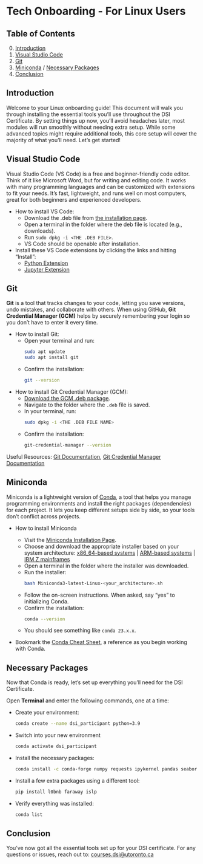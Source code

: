# Tech Onboarding - For Linux Users

## Table of Contents

0. [Introduction](#introduction)
1. [Visual Studio Code](#visual-studio-code)
2. [Git](#git)
3. [Miniconda](#miniconda) / [Necessary Packages](#necessary-packages)
4. [Conclusion](#conclusion)

## Introduction
Welcome to your Linux onboarding guide! This document will walk you through installing the essential tools you’ll use throughout the DSI Certificate. By setting things up now, you’ll avoid headaches later, most modules will run smoothly without needing extra setup. While some advanced topics might require additional tools, this core setup will cover the majority of what you’ll need. Let’s get started!

## Visual Studio Code
Visual Studio Code (VS Code) is a free and beginner-friendly code editor. Think of it like Microsoft Word, but for writing and editing code. It works with many programming languages and can be customized with extensions to fit your needs. It’s fast, lightweight, and runs well on most computers, great for both beginners and experienced developers.

- How to install VS Code:
  - Download the .deb file from [the installation page](https://code.visualstudio.com).
  - Open a terminal in the folder where the deb file is located (e.g., downloads).
  - Run `sudo dpkg -i <THE .DEB FILE>`.
  - VS Code should be openable after installation.
- Install these VS Code extensions by clicking the links and hitting “Install”:
  - [Python Extension](https://marketplace.visualstudio.com/items?itemName=ms-python.python)
  - [Jupyter Extension](https://marketplace.visualstudio.com/items?itemName=ms-toolsai.jupyter)

## Git
**Git** is a tool that tracks changes to your code, letting you save versions, undo mistakes, and collaborate with others. When using GitHub, **Git Credential Manager (GCM)** helps by securely remembering your login so you don’t have to enter it every time.

- How to install Git:
  - Open your terminal and run:
    ```bash
    sudo apt update
    sudo apt install git
    ```
  - Confirm the installation:
    ```bash
    git --version
    ```
- How to install Git Credential Manager (GCM):
  - [Download the GCM .deb package](https://github.com/git-ecosystem/git-credential-manager/releases/tag/v2.4.1).
  - Navigate to the folder where the `.deb` file is saved.
  - In your terminal, run:
    ```bash
    sudo dpkg -i <THE .DEB FILE NAME>
    ```
  - Confirm the installation:
    ```bash
    git-credential-manager --version
    ```

Useful Resources: [Git Documentation](https://git-scm.com/doc), [Git Credential Manager Documentation](https://github.com/git-ecosystem/git-credential-manager/blob/main/README.md)

## Miniconda

Miniconda is a lightweight version of [Conda](https://en.wikipedia.org/wiki/Conda_(package_manager)), a tool that helps you manage programming environments and install the right packages (dependencies) for each project. It lets you keep different setups side by side, so your tools don’t conflict across projects.

- How to install Miniconda
  - Visit the [Miniconda Installation Page](https://docs.conda.io/projects/miniconda/en/latest/index.html).
  - Choose and download the appropriate installer based on your system architecture: [x86_64-based systems](https://repo.anaconda.com/miniconda/Miniconda3-latest-Linux-x86_64.sh) | [ARM-based systems](https://repo.anaconda.com/miniconda/Miniconda3-latest-Linux-aarch64.sh) | [IBM Z mainframes](https://repo.anaconda.com/miniconda/Miniconda3-latest-Linux-s390x.sh)
  - Open a terminal in the folder where the installer was downloaded.
  - Run the installer:
    ```bash
    bash Miniconda3-latest-Linux-<your_architecture>.sh
    ```
  - Follow the on-screen instructions. When asked, say “yes” to initializing Conda.
  - Confirm the installation:
    ```bash
    conda --version
    ```
  - You should see something like `conda 23.x.x`.

- Bookmark the [Conda Cheat Sheet](https://conda.io/projects/conda/en/latest/user-guide/cheatsheet.html), a reference as you begin working with Conda.

## Necessary Packages

Now that Conda is ready, let’s set up everything you’ll need for the DSI Certificate.

Open **Terminal** and enter the following commands, one at a time:
- Create your environment:
  ```bash
  conda create --name dsi_participant python=3.9
  ```

- Switch into your new environment
  ```bash
  conda activate dsi_participant
  ```

- Install the necessary packages:
  ```bash
  conda install -c conda-forge numpy requests ipykernel pandas seaborn scikit-learn python-dotenv dask "pyarrow>=11.0.0" sacred sqlalchemy psycopg2 shap fancyimpute missingno tensorflow matplotlib plotly nbformat scikit-image opencv transformers yfinance pygam pybind11
  ```

- Install a few extra packages using a different tool:
  ```bash
  pip install l0bnb faraway islp
  ```

- Verify everything was installed:
  ```bash
  conda list
  ```

## Conclusion
You’ve now got all the essential tools set up for your DSI certificate. For any questions or issues, reach out to: courses.dsi@utoronto.ca